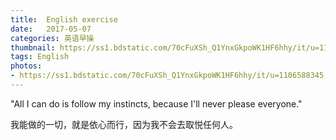 ```yaml
---
title:  English exercise
date:   2017-05-07
categories: 英语早操
thumbnail: https://ss1.bdstatic.com/70cFuXSh_Q1YnxGkpoWK1HF6hhy/it/u=1106588345,1830127968&fm=23&gp=0.jpg
tags: English
photos:
- https://ss1.bdstatic.com/70cFuXSh_Q1YnxGkpoWK1HF6hhy/it/u=1106588345,1830127968&fm=23&gp=0.jpg
---
```


"All I can do is follow my instincts, because I'll never please everyone."
<p>我能做的一切，就是依心而行，因为我不会去取悦任何人。</p>
